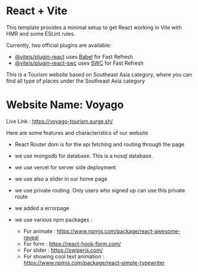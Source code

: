 # React + Vite

This template provides a minimal setup to get React working in Vite with HMR and some ESLint rules.

Currently, two official plugins are available:

- [@vitejs/plugin-react](https://github.com/vitejs/vite-plugin-react/blob/main/packages/plugin-react/README.md) uses [Babel](https://babeljs.io/) for Fast Refresh
- [@vitejs/plugin-react-swc](https://github.com/vitejs/vite-plugin-react-swc) uses [SWC](https://swc.rs/) for Fast Refresh

This is a Tourism website based on Southeast Asia category, where you can find all type of places under the Southeast Asia category

# Website Name: Voyago

Live Link : https://voyago-tourism.surge.sh/

Here are some features and characteristics of our website

* React Router dom  is for the api fetching and routing through the page

* we use mongodb for database. This is a nosql database.

* we use vercel for server side deployment

* we use also a slider in our home page

* we use private routing. Only users who signed up can use this private route

* we added a errorpage

* we use various npm packages :
  * For animate : https://www.npmjs.com/package/react-awesome-reveal
  * For form : https://react-hook-form.com/
  * For slider : https://swiperjs.com/
  * For showing cool text animation : https://www.npmjs.com/package/react-simple-typewriter

